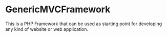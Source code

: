 # GenericMVCFramework
This is a PHP Framework that can be used as starting point for developing any kind of website or web application.

